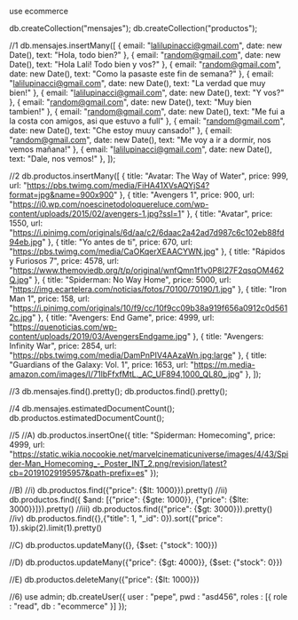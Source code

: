 use ecommerce

db.createCollection("mensajes");
db.createCollection("productos");

//1
db.mensajes.insertMany([
  { email: "lalilupinacci@gmail.com", date: new Date(), text: "Hola, todo bien?" },
  { email: "random@gmail.com", date: new Date(), text: "Hola Lali! Todo bien y vos?" },
  { email: "random@gmail.com", date: new Date(), text: "Como la pasaste este fin de semana?" },
  { email: "lalilupinacci@gmail.com", date: new Date(), text: "La verdad que muy bien!" },
  { email: "lalilupinacci@gmail.com", date: new Date(), text: "Y vos?" },
  { email: "random@gmail.com", date: new Date(), text: "Muy bien tambien!" },
  { email: "random@gmail.com", date: new Date(), text: "Me fui a la costa con amigos, asi que estuvo a full" },
  { email: "random@gmail.com", date: new Date(), text: "Che estoy muuy cansado!" },
  { email: "random@gmail.com", date: new Date(), text: "Me voy a ir a dormir, nos vemos mañana!" },
  { email: "lalilupinacci@gmail.com", date: new Date(), text: "Dale, nos vemos!" },
]);

//2
db.productos.insertMany([
    { title: "Avatar: The Way of Water", price: 999, url: "https://pbs.twimg.com/media/FiHA41XVsAQYjS4?format=jpg&name=900x900" },
    { title: "Avengers 1", price: 900, url: "https://i0.wp.com/noescinetodoloquereluce.com/wp-content/uploads/2015/02/avengers-1.jpg?ssl=1" },
    { title: "Avatar", price: 1550, url: "https://i.pinimg.com/originals/6d/aa/c2/6daac2a42ad7d987c6c102eb88fd94eb.jpg" },
    { title: "Yo antes de ti", price: 670, url: "https://pbs.twimg.com/media/CaOKqerXEAACYWN.jpg" },
    { title: "Rápidos y Furiosos 7", price: 4578, url: "https://www.themoviedb.org/t/p/original/wnfQmn1f1v0P8I27F2qsqOM462Q.jpg" },
    { title: "Spiderman: No Way Home", price: 5000, url: "https://img.ecartelera.com/noticias/fotos/70100/70190/1.jpg" },
    { title: "Iron Man 1", price: 158, url: "https://i.pinimg.com/originals/10/f9/cc/10f9cc09b38a919f656a0912c0d5612c.jpg" },
    { title: "Avengers: End Game", price: 4999, url: "https://quenoticias.com/wp-content/uploads/2019/03/AvengersEndgame.jpg" },
    { title: "Avengers: Infinity War", price: 2854, url: "https://pbs.twimg.com/media/DamPnPIV4AAzaWn.jpg:large" },
    { title: "Guardians of the Galaxy: Vol. 1", price: 1653, url: "https://m.media-amazon.com/images/I/71lbFfxfMtL._AC_UF894,1000_QL80_.jpg" },
]);

//3
db.mensajes.find().pretty();
db.productos.find().pretty();

//4
db.mensajes.estimatedDocumentCount();
db.productos.estimatedDocumentCount();

//5
//A)
db.productos.insertOne({ title: "Spiderman: Homecoming", price: 4999, url: "https://static.wikia.nocookie.net/marvelcinematicuniverse/images/4/43/Spider-Man_Homecoming_-_Poster_INT_2.png/revision/latest?cb=20191029195957&path-prefix=es" });

//B)
//i)
db.productos.find({"price": {$lt: 1000}}).pretty()
//ii)
db.productos.find({ $and: [{"price": {$gte: 1000}}, {"price": {$lte: 3000}}]}).pretty()
//iii)
db.productos.find({"price": {$gt: 3000}}).pretty()
//iv)
db.productos.find({},{"title": 1, "_id": 0}).sort({"price": 1}).skip(2).limit(1).pretty()

//C)
db.productos.updateMany({}, {$set: {"stock": 100}})

//D)
db.productos.updateMany({"price": {$gt: 4000}}, {$set: {"stock": 0}})

//E)
db.productos.deleteMany({"price": {$lt: 1000}})

//6)
use admin;
db.createUser({ user : "pepe", pwd : "asd456", roles : [{ role : "read", db : "ecommerce" }] });